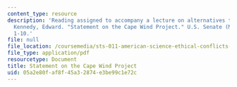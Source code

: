 ```yaml
---
content_type: resource
description: 'Reading assigned to accompany a lecture on alternatives to fossil fuels:
  Kennedy, Edward. "Statement on the Cape Wind Project." U.S. Senate (May 9, 2006):
  1-10.'
file: null
file_location: /coursemedia/sts-011-american-science-ethical-conflicts-and-political-choices-fall-2007/05a2e80faf8f45a32874e3be99c1e72c_20_kennedy.pdf
file_type: application/pdf
resourcetype: Document
title: Statement on the Cape Wind Project
uid: 05a2e80f-af8f-45a3-2874-e3be99c1e72c
---
```

